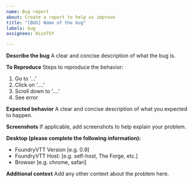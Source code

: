 ```yaml
---
name: Bug report
about: Create a report to help us improve
title: "[BUG] Name of the bug"
labels: bug
assignees: NiceTSY

---
```


**Describe the bug**
A clear and concise description of what the bug is.

**To Reproduce**
Steps to reproduce the behavior:
1. Go to '...'
2. Click on '....'
3. Scroll down to '....'
4. See error

**Expected behavior**
A clear and concise description of what you expected to happen.

**Screenshots**
If applicable, add screenshots to help explain your problem.

**Desktop (please complete the following information):**
 - FoundryVTT Version [e.g. 0.9]
 - FoundryVTT Host: [e.g. self-host, The Forge, etc.]
 - Browser [e.g. chrome, safari]

**Additional context**
Add any other context about the problem here.
